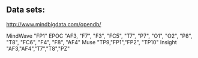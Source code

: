 
## Data sets:  

http://www.mindbigdata.com/opendb/


MindWave "FP1"
EPOC	 "AF3, "F7", "F3", "FC5", "T7", "P7", "O1", "O2", "P8", "T8", "FC6", "F4", "F8", "AF4"
Muse	 "TP9,"FP1","FP2", "TP10"
Insight	 "AF3,"AF4","T7","T8","PZ" 